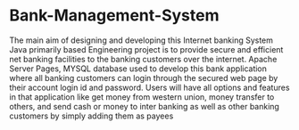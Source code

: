 # Bank-Management-System
The main aim of designing and developing this Internet banking System Java primarily based 
Engineering project is to provide secure and efficient net banking facilities to the banking 
customers over the internet. Apache Server Pages, MYSQL database used to develop this bank 
application where all banking customers can login through the secured web page by their account 
login id and password. Users will have all options and features in that application like get money 
from western union, money transfer to others, and send cash or money to inter banking as well as 
other banking customers by simply adding them as payees
